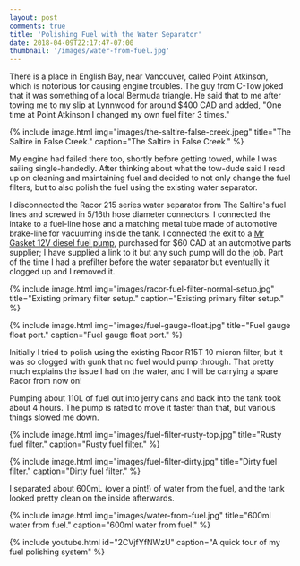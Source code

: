 ```yaml
---
layout: post
comments: true
title: 'Polishing Fuel with the Water Separator'
date: 2018-04-09T22:17:47-07:00
thumbnail: '/images/water-from-fuel.jpg'
---
```


There is a place in English Bay, near Vancouver, called Point Atkinson, which is notorious for causing engine troubles. The guy from C-Tow joked that it was something of a local Bermuda triangle. He said that to me after towing me to my slip at Lynnwood for around $400 CAD and added, "One time at Point Atkinson I changed my own fuel filter 3 times."

{% include image.html
    img="images/the-saltire-false-creek.jpeg"
    title="The Saltire in False Creek."
    caption="The Saltire in False Creek."
    %}

My engine had failed there too, shortly before getting towed, while I was sailing single-handedly. After thinking about what the tow-dude said I read up on cleaning and maintaining fuel and decided to not only change the fuel filters, but to also polish the fuel using the existing water separator.

I disconnected the Racor 215 series water separator from The Saltire's fuel lines and screwed in 5/16th hose diameter connectors. I connected the intake to a fuel-line hose and a matching metal tube made of automotive brake-line for vacuuming inside the tank. I connected the exit to a [Mr Gasket 12V diesel fuel pump](https://www.amazon.ca/Mr-Gasket-12D-Electric-Diesel/dp/B001QVTI5U), purchased for $60 CAD at an automotive parts supplier; I have supplied a link to it but any such pump will do the job. Part of the time I had a prefilter before the water separator but eventually it clogged up and I removed it.

{% include image.html
    img="images/racor-fuel-filter-normal-setup.jpg"
    title="Existing primary filter setup."
    caption="Existing primary filter setup."
    %}

{% include image.html
    img="images/fuel-gauge-float.jpg"
    title="Fuel gauge float port."
    caption="Fuel gauge float port."
    %}


Initially I tried to polish using the existing Racor R15T 10 micron filter, but it was so clogged with gunk that no fuel would pump through. That pretty much explains the issue I had on the water, and I will be carrying a spare Racor from now on!

Pumping about 110L of fuel out into jerry cans and back into the tank took about 4 hours. The pump is rated to move it faster than that, but various things slowed me down. 

{% include image.html
    img="images/fuel-filter-rusty-top.jpg"
    title="Rusty fuel filter."
    caption="Rusty fuel filter."
    %}

{% include image.html
    img="images/fuel-filter-dirty.jpg"
    title="Dirty fuel filter."
    caption="Dirty fuel filter."
    %}


I separated about 600mL (over a pint!) of water from the fuel, and the tank looked pretty clean on the inside afterwards.

{% include image.html
    img="images/water-from-fuel.jpg"
    title="600ml water from fuel."
    caption="600ml water from fuel."
    %}


{% include youtube.html id="2CVjfYfNWzU" caption="A quick tour of my fuel polishing system" %}
